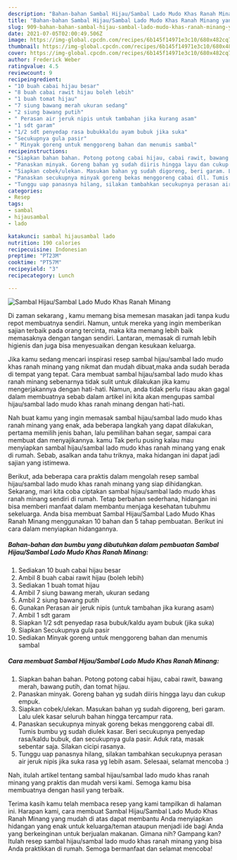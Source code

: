 ```yaml
---
description: "Bahan-bahan Sambal Hijau/Sambal Lado Mudo Khas Ranah Minang yang enak dan Mudah Dibuat"
title: "Bahan-bahan Sambal Hijau/Sambal Lado Mudo Khas Ranah Minang yang enak dan Mudah Dibuat"
slug: 909-bahan-bahan-sambal-hijau-sambal-lado-mudo-khas-ranah-minang-yang-enak-dan-mudah-dibuat
date: 2021-07-05T02:00:49.506Z
image: https://img-global.cpcdn.com/recipes/6b145f14971e3c10/680x482cq70/sambal-hijausambal-lado-mudo-khas-ranah-minang-foto-resep-utama.jpg
thumbnail: https://img-global.cpcdn.com/recipes/6b145f14971e3c10/680x482cq70/sambal-hijausambal-lado-mudo-khas-ranah-minang-foto-resep-utama.jpg
cover: https://img-global.cpcdn.com/recipes/6b145f14971e3c10/680x482cq70/sambal-hijausambal-lado-mudo-khas-ranah-minang-foto-resep-utama.jpg
author: Frederick Weber
ratingvalue: 4.5
reviewcount: 9
recipeingredient:
- "10 buah cabai hijau besar"
- "8 buah cabai rawit hijau boleh lebih"
- "1 buah tomat hijau"
- "7 siung bawang merah ukuran sedang"
- "2 siung bawang putih"
- " Perasan air jeruk nipis untuk tambahan jika kurang asam"
- "1 sdt garam"
- "1/2 sdt penyedap rasa bubukkaldu ayam bubuk jika suka"
- "Secukupnya gula pasir"
- " Minyak goreng untuk menggoreng bahan dan menumis sambal"
recipeinstructions:
- "Siapkan bahan bahan. Potong potong cabai hijau, cabai rawit, bawang merah, bawang putih, dan tomat hijau."
- "Panaskan minyak. Goreng bahan yg sudah diiris hingga layu dan cukup empuk."
- "Siapkan cobek/ulekan. Masukan bahan yg sudah digoreng, beri garam. Lalu ulek kasar seluruh bahan hingga tercampur rata."
- "Panaskan secukupnya minyak goreng bekas menggoreng cabai dll. Tumis bumbu yg sudah diulek kasar. Beri secukupnya penyedap rasa/kaldu bubuk, dan secukupnya gula pasir. Aduk rata, masak sebentar saja. Silakan cicipi rasanya."
- "Tunggu uap panasnya hilang, silakan tambahkan secukupnya perasan air jeruk nipis jika suka rasa yg lebih asam. Selesaai, selamat mencoba :)"
categories:
- Resep
tags:
- sambal
- hijausambal
- lado

katakunci: sambal hijausambal lado 
nutrition: 190 calories
recipecuisine: Indonesian
preptime: "PT23M"
cooktime: "PT57M"
recipeyield: "3"
recipecategory: Lunch

---
```



![Sambal Hijau/Sambal Lado Mudo Khas Ranah Minang](https://img-global.cpcdn.com/recipes/6b145f14971e3c10/680x482cq70/sambal-hijausambal-lado-mudo-khas-ranah-minang-foto-resep-utama.jpg)

Di zaman  sekarang , kamu memang bisa memesan masakan jadi tanpa kudu repot membuatnya sendiri. Namun, untuk mereka yang ingin memberikan sajian terbaik pada orang tercinta, maka kita memang lebih baik memasaknya dengan tangan sendiri. Lantaran, memasak di rumah lebih higienis dan juga bisa menyesuaikan dengan kesukaan keluarga.

Jika kamu sedang mencari inspirasi resep sambal hijau/sambal lado mudo khas ranah minang yang nikmat dan mudah dibuat,maka anda sudah berada di tempat yang tepat. Cara membuat sambal hijau/sambal lado mudo khas ranah minang  sebenarnya tidak sulit untuk dilakukan jika kamu mengerjakannya dengan hati-hati. Namun, anda tidak perlu risau akan gagal dalam membuatnya 
sebab dalam artikel ini kita akan mengupas sambal hijau/sambal lado mudo khas ranah minang dengan hati-hati.  



Nah buat kamu yang ingin memasak sambal hijau/sambal lado mudo khas ranah minang yang enak, ada beberapa langkah yang dapat dilakukan, pertama memilih jenis bahan, lalu pemilihan bahan segar, sampai cara membuat dan menyajikannya. kamu Tak perlu pusing kalau mau menyiapkan sambal hijau/sambal lado mudo khas ranah minang yang enak di rumah. Sebab, asalkan anda  tahu triknya, maka hidangan ini dapat jadi sajian yang istimewa.

Berikut, ada beberapa cara praktis  dalam mengolah resep sambal hijau/sambal lado mudo khas ranah minang yang siap dihidangkan. Sekarang, mari kita coba ciptakan sambal hijau/sambal lado mudo khas ranah minang sendiri di rumah. Tetap berbahan sederhana, hidangan ini bisa memberi manfaat dalam membantu menjaga kesehatan tubuhmu sekeluarga. Anda bisa membuat Sambal Hijau/Sambal Lado Mudo Khas Ranah Minang menggunakan 10 bahan dan 5 tahap pembuatan. Berikut ini cara dalam menyiapkan hidangannya.

<!--inarticleads1-->

##### Bahan-bahan dan bumbu yang dibutuhkan dalam pembuatan Sambal Hijau/Sambal Lado Mudo Khas Ranah Minang:

1. Sediakan 10 buah cabai hijau besar
1. Ambil 8 buah cabai rawit hijau (boleh lebih)
1. Sediakan 1 buah tomat hijau
1. Ambil 7 siung bawang merah, ukuran sedang
1. Ambil 2 siung bawang putih
1. Gunakan  Perasan air jeruk nipis (untuk tambahan jika kurang asam)
1. Ambil 1 sdt garam
1. Siapkan 1/2 sdt penyedap rasa bubuk/kaldu ayam bubuk (jika suka)
1. Siapkan Secukupnya gula pasir
1. Sediakan  Minyak goreng untuk menggoreng bahan dan menumis sambal




<!--inarticleads2-->

##### Cara membuat Sambal Hijau/Sambal Lado Mudo Khas Ranah Minang:

1. Siapkan bahan bahan. Potong potong cabai hijau, cabai rawit, bawang merah, bawang putih, dan tomat hijau.
1. Panaskan minyak. Goreng bahan yg sudah diiris hingga layu dan cukup empuk.
1. Siapkan cobek/ulekan. Masukan bahan yg sudah digoreng, beri garam. Lalu ulek kasar seluruh bahan hingga tercampur rata.
1. Panaskan secukupnya minyak goreng bekas menggoreng cabai dll. Tumis bumbu yg sudah diulek kasar. Beri secukupnya penyedap rasa/kaldu bubuk, dan secukupnya gula pasir. Aduk rata, masak sebentar saja. Silakan cicipi rasanya.
1. Tunggu uap panasnya hilang, silakan tambahkan secukupnya perasan air jeruk nipis jika suka rasa yg lebih asam. Selesaai, selamat mencoba :)




Nah, itulah artikel tentang  sambal hijau/sambal lado mudo khas ranah minang  yang praktis dan mudah versi kami. Semoga kamu bisa membuatnya dengan hasil yang terbaik. 

Terima kasih kamu telah membaca resep yang kami tampilkan di halaman ini. Harapan kami, cara membuat  Sambal Hijau/Sambal Lado Mudo Khas Ranah Minang yang mudah di atas dapat membantu Anda menyiapkan hidangan yang enak untuk keluarga/teman ataupun menjadi ide bagi Anda yang berkeinginan untuk berjualan makanan. Gimana nih? Gampang kan? Itulah resep sambal hijau/sambal lado mudo khas ranah minang yang bisa Anda praktikkan di rumah. Semoga bermanfaat dan selamat mencoba!

